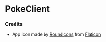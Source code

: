 # PokeClient




### Credits

* App icon made by [RoundIcons](https://www.flaticon.com/authors/roundicons-freebies) from [Flaticon](https://www.flaticon.com)
